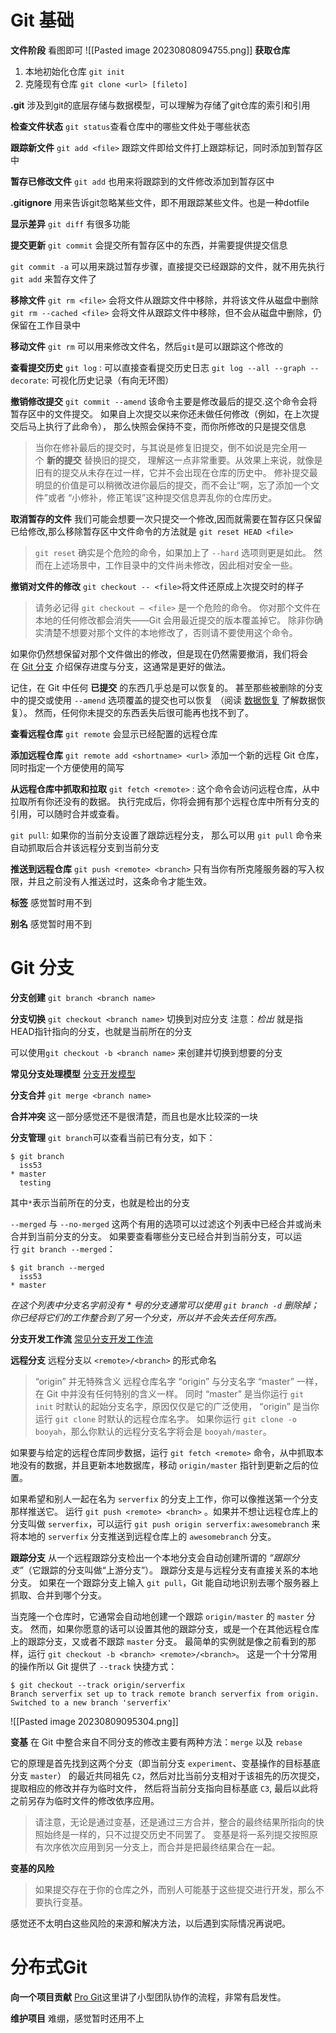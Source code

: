 # Git 基础 
**文件阶段**
看图即可
![[Pasted image 20230808094755.png]]
__获取仓库__
1. 本地初始化仓库 `git init`
2. 克隆现有仓库 `git clone <url> [fileto]`

__.git__
涉及到git的底层存储与数据模型，可以理解为存储了git仓库的索引和引用

**检查文件状态**
`git status`查看仓库中的哪些文件处于哪些状态

**跟踪新文件**
`git add <file>` 跟踪文件即给文件打上跟踪标记，同时添加到暂存区中

**暂存已修改文件**
`git add` 也用来将跟踪到的文件修改添加到暂存区中

**.gitignore**
用来告诉git忽略某些文件，即不用跟踪某些文件。也是一种dotfile

**显示差异**
`git diff` 有很多功能

**提交更新**
`git commit` 会提交所有暂存区中的东西，并需要提供提交信息

`git commit -a` 可以用来跳过暂存步骤，直接提交已经跟踪的文件，就不用先执行`git add` 来暂存文件了

**移除文件**
`git rm <file>` 会将文件从跟踪文件中移除，并将该文件从磁盘中删除
`git rm --cached <file>`  会将文件从跟踪文件中移除，但不会从磁盘中删除，仍保留在工作目录中

**移动文件**
`git rm` 可以用来修改文件名，然后`git`是可以跟踪这个修改的

**查看提交历史**
`git log` : 可以直接查看提交历史日志
`git log --all --graph --decorate`: 可视化历史记录（有向无环图）

**撤销修改提交**
`git commit --amend` 该命令主要是修改最后的提交.这个命令会将暂存区中的文件提交。 如果自上次提交以来你还未做任何修改（例如，在上次提交后马上执行了此命令）， 那么快照会保持不变，而你所修改的只是提交信息
>当你在修补最后的提交时，与其说是修复旧提交，倒不如说是完全用一个 **新的提交** 替换旧的提交， 理解这一点非常重要。从效果上来说，就像是旧有的提交从未存在过一样，它并不会出现在仓库的历史中。
>修补提交最明显的价值是可以稍微改进你最后的提交，而不会让“啊，忘了添加一个文件”或者 “小修补，修正笔误”这种提交信息弄乱你的仓库历史。

**取消暂存的文件**
我们可能会想要一次只提交一个修改,因而就需要在暂存区只保留已给修改,那么移除暂存区中文件命令的方法就是 `git reset HEAD <file>` 
>`git reset` 确实是个危险的命令，如果加上了 `--hard` 选项则更是如此。 然而在上述场景中，工作目录中的文件尚未修改，因此相对安全一些。

**撤销对文件的修改**
`git checkout -- <file>`将文件还原成上次提交时的样子
>请务必记得 `git checkout — <file>` 是一个危险的命令。 你对那个文件在本地的任何修改都会消失——Git 会用最近提交的版本覆盖掉它。 除非你确实清楚不想要对那个文件的本地修改了，否则请不要使用这个命令。

如果你仍然想保留对那个文件做出的修改，但是现在仍然需要撤消，我们将会在 [Git 分支](https://git-scm.com/book/zh/v2/ch00/ch03-git-branching) 介绍保存进度与分支，这通常是更好的做法。

记住，在 Git 中任何 **已提交** 的东西几乎总是可以恢复的。 甚至那些被删除的分支中的提交或使用 `--amend` 选项覆盖的提交也可以恢复 （阅读 [数据恢复](https://git-scm.com/book/zh/v2/ch00/_data_recovery) 了解数据恢复）。 然而，任何你未提交的东西丢失后很可能再也找不到了。

**查看远程仓库**
`git remote` 会显示已经配置的远程仓库

**添加远程仓库**
`git remote add <shortname> <url>` 添加一个新的远程 Git 仓库，同时指定一个方便使用的简写

**从远程仓库中抓取和拉取**
`git fetch <remote>` : 这个命令会访问远程仓库，从中拉取所有你还没有的数据。 执行完成后，你将会拥有那个远程仓库中所有分支的引用，可以随时合并或查看。

`git pull`: 如果你的当前分支设置了跟踪远程分支， 那么可以用 `git pull` 命令来自动抓取后合并该远程分支到当前分支

**推送到远程仓库**
`git push <remote> <branch>` 只有当你有所克隆服务器的写入权限，并且之前没有人推送过时，这条命令才能生效。

**标签**
感觉暂时用不到

**别名**
感觉暂时用不到

# Git 分支
**分支创建**
`git branch <branch name>`

**分支切换**
`git checkout <branch name>` 切换到对应分支
注意：*检出* 就是指HEAD指针指向的分支，也就是当前所在的分支

可以使用`git checkout -b <branch name>` 来创建并切换到想要的分支

**常见分支处理模型**
[分支开发模型](https://git-scm.com/book/zh/v2/Git-%E5%88%86%E6%94%AF-%E5%88%86%E6%94%AF%E7%9A%84%E6%96%B0%E5%BB%BA%E4%B8%8E%E5%90%88%E5%B9%B6)

**分支合并**
`git merge <branch name>` 

**合并冲突**
这一部分感觉还不是很清楚，而且也是水比较深的一块

**分支管理**
`git branch`可以查看当前已有分支，如下：
```console
$ git branch
  iss53
* master
  testing
```
其中`*`表示当前所在的分支，也就是检出的分支

`--merged` 与 `--no-merged` 这两个有用的选项可以过滤这个列表中已经合并或尚未合并到当前分支的分支。 如果要查看哪些分支已经合并到当前分支，可以运行 `git branch --merged`：

```console
$ git branch --merged
  iss53
* master
```
*在这个列表中分支名字前没有 \* 号的分支通常可以使用 `git branch -d` 删除掉；你已经将它们的工作整合到了另一个分支，所以并不会失去任何东西。*

**分支开发工作流**
[常见分支开发工作流](https://git-scm.com/book/zh/v2/Git-%E5%88%86%E6%94%AF-%E5%88%86%E6%94%AF%E5%BC%80%E5%8F%91%E5%B7%A5%E4%BD%9C%E6%B5%81)

**远程分支**
远程分支以 `<remote>/<branch>` 的形式命名

>“origin” 并无特殊含义
>远程仓库名字 “origin” 与分支名字 “master” 一样，在 Git 中并没有任何特别的含义一样。 同时 “master” 是当你运行 `git init` 时默认的起始分支名字，原因仅仅是它的广泛使用， “origin” 是当你运行 `git clone` 时默认的远程仓库名字。 如果你运行 `git clone -o booyah`，那么你默认的远程分支名字将会是 `booyah/master`。

如果要与给定的远程仓库同步数据，运行 `git fetch <remote>` 命令，从中抓取本地没有的数据，并且更新本地数据库，移动 `origin/master` 指针到更新之后的位置。

如果希望和别人一起在名为 `serverfix` 的分支上工作，你可以像推送第一个分支那样推送它。 运行 `git push <remote> <branch>` 。如果并不想让远程仓库上的分支叫做 `serverfix`，可以运行 `git push origin serverfix:awesomebranch` 来将本地的 `serverfix` 分支推送到远程仓库上的 `awesomebranch` 分支。

**跟踪分支**
从一个远程跟踪分支检出一个本地分支会自动创建所谓的 *“跟踪分支”*（它跟踪的分支叫做“上游分支”）。 跟踪分支是与远程分支有直接关系的本地分支。 如果在一个跟踪分支上输入 `git pull`，Git 能自动地识别去哪个服务器上抓取、合并到哪个分支。

当克隆一个仓库时，它通常会自动地创建一个跟踪 `origin/master` 的 `master` 分支。 然而，如果你愿意的话可以设置其他的跟踪分支，或是一个在其他远程仓库上的跟踪分支，又或者不跟踪 `master` 分支。 最简单的实例就是像之前看到的那样，运行 `git checkout -b <branch> <remote>/<branch>`。 这是一个十分常用的操作所以 Git 提供了 `--track` 快捷方式：

```console
$ git checkout --track origin/serverfix
Branch serverfix set up to track remote branch serverfix from origin.
Switched to a new branch 'serverfix'
```

![[Pasted image 20230809095304.png]]

**变基**
在 Git 中整合来自不同分支的修改主要有两种方法：`merge` 以及 `rebase`

它的原理是首先找到这两个分支（即当前分支 `experiment`、变基操作的目标基底分支 `master`） 的最近共同祖先 `C2`，然后对比当前分支相对于该祖先的历次提交，提取相应的修改并存为临时文件， 然后将当前分支指向目标基底 `C3`, 最后以此将之前另存为临时文件的修改依序应用。

>请注意，无论是通过变基，还是通过三方合并，整合的最终结果所指向的快照始终是一样的，只不过提交历史不同罢了。 变基是将一系列提交按照原有次序依次应用到另一分支上，而合并是把最终结果合在一起。

**变基的风险**
>如果提交存在于你的仓库之外，而别人可能基于这些提交进行开发，那么不要执行变基。

感觉还不太明白这些风险的来源和解决方法，以后遇到实际情况再说吧。

# 分布式Git
**向一个项目贡献**
[Pro Git](https://git-scm.com/book/zh/v2/%E5%88%86%E5%B8%83%E5%BC%8F-Git-%E5%90%91%E4%B8%80%E4%B8%AA%E9%A1%B9%E7%9B%AE%E8%B4%A1%E7%8C%AE)这里讲了小型团队协作的流程，非常有启发性。

**维护项目**
难绷，感觉暂时还用不上






